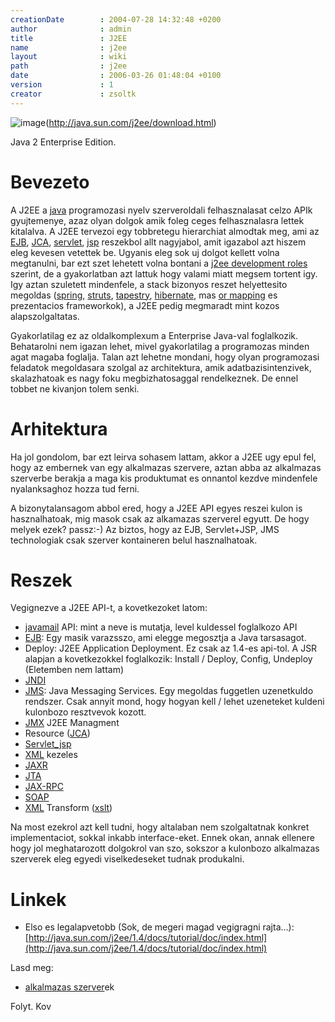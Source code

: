 ```yaml
---
creationDate        : 2004-07-28 14:32:48 +0200 
author              : admin 
title               : J2EE 
name                : j2ee 
layout              : wiki 
path                : j2ee 
date                : 2006-03-26 01:48:04 +0100 
version             : 1 
creator             : zsoltk 
---
```

![image](http://hackers.forgeahead.hu/space/SnipSnap/config/j2ee_jdk_button_classic_red.gif)(http://java.sun.com/j2ee/download.html)

Java 2 Enterprise Edition.

# Bevezeto

A J2EE a [java](java.html) programozasi nyelv szerveroldali felhasznalasat celzo APIk gyujtemenye, azaz olyan dolgok amik foleg ceges felhasznalasra lettek kitalalva. A J2EE tervezoi egy tobbretegu hierarchiat almodtak meg, ami az [EJB](EJB.html), [JCA](JCA.html), [servlet](servlet.html), [jsp](JSP.html) reszekbol allt nagyjabol, amit igazabol azt hiszem eleg kevesen vetettek be. Ugyanis eleg sok uj dolgot kellett volna megtanulni, bar ezt szet lehetett volna bontani a [j2ee development roles](j2ee%20development%20roles.html) szerint, de a gyakorlatban azt lattuk hogy valami miatt megsem tortent igy. Igy aztan szuletett mindenfele, a stack bizonyos reszet helyettesito megoldas ([spring](spring.html), [struts](struts.html), [tapestry](tapestry.html), [hibernate](Hibernate.html), mas [or mapping](OR%20Mapping.html) es prezentacios frameworkok), a J2EE pedig megmaradt mint kozos alapszolgaltatas.

Gyakorlatilag ez az oldalkomplexum a Enterprise Java-val foglalkozik. Behatarolni nem igazan lehet, mivel gyakorlatilag a programozas minden agat magaba foglalja. Talan azt lehetne mondani, hogy olyan programozasi feladatok megoldasara szolgal az architektura, amik adatbazisintenzivek, skalazhatoak es nagy foku megbizhatosaggal rendelkeznek. De ennel tobbet ne kivanjon tolem senki.

# Arhitektura

Ha jol gondolom, bar ezt leirva sohasem lattam, akkor a J2EE ugy epul fel, hogy az embernek van egy alkalmazas szervere, aztan abba az alkalmazas szerverbe berakja a maga kis produktumat es onnantol kezdve mindenfele nyalanksaghoz hozza tud ferni.

A bizonytalansagom abbol ered, hogy a J2EE API egyes reszei kulon is hasznalhatoak, mig masok csak az alkamazas szerverel egyutt. De hogy melyek ezek? passz:-) Az biztos, hogy az EJB, Servlet+JSP, JMS technologiak csak szerver kontaineren belul hasznalhatoak.

# Reszek

Vegignezve a J2EE API-t, a kovetkezoket latom:

*   [javamail](Missing.html) API: mint a neve is mutatja, level kuldessel foglalkozo API
*   [EJB](EJB.html): Egy masik varazsszo, ami elegge megosztja a Java tarsasagot.
*   Deploy: J2EE Application Deployment. Ez csak az 1.4-es api-tol. A JSR alapjan a kovetkezokkel foglalkozik: Install / Deploy, Config, Undeploy (Eletemben nem lattam)
*   [JNDI](JNDI.html)
*   [JMS](JMS.html): Java Messaging Services. Egy megoldas fuggetlen uzenetkuldo rendszer. Csak annyit mond, hogy hogyan kell / lehet uzeneteket kuldeni kulonbozo resztvevok kozott.
*   [JMX](JMX.html) J2EE Managment
*   Resource ([JCA](JCA.html))
*   [Servlet_jsp](servlet_jsp.html)
*   [XML](XML.html) kezeles
*   [JAXR](JAXR.html)
*   [JTA](JTA.html)
*   [JAX-RPC](JAX-RPC.html)
*   [SOAP](SOAP.html)
*   [XML](XML.html) Transform ([xslt](XSLT.html))

Na most ezekrol azt kell tudni, hogy altalaban nem szolgaltatnak konkret implementaciot, sokkal inkabb interface-eket. Ennek okan, annak ellenere hogy jol meghatarozott dolgokrol van szo, sokszor a kulonbozo alkalmazas szerverek eleg egyedi viselkedeseket tudnak produkalni.

# Linkek

*   Elso es legalapvetobb (Sok, de megeri magad vegigragni rajta...): [http://java.sun.com/j2ee/1.4/docs/tutorial/doc/index.html](http://java.sun.com/j2ee/1.4/docs/tutorial/doc/index.html)

Lasd meg:

*   [alkalmazas szerver](Alkalmazas%20Szerver.html)ek

Folyt. Kov
